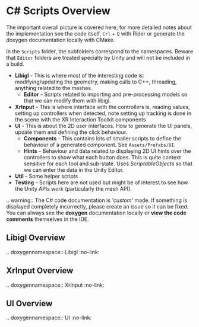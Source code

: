 # C# Scripts Overview

The important overall picture is covered here, for more detailed notes about the implementation see the code itself, `Crl` + `Q` with Rider or generate the doxygen documentation locally with CMake.

In the `Scripts` folder, the subfolders correspond to the namespaces. Beware that `Editor` folders are treated specially by Unity and will not be included in a build.

- **Libigl** - This is where most of the interesting code is: modifying/updating the geometry, making calls to C++, threading, anything related to the meshes. 
   - **Editor** - Scripts related to importing and pre-processing models so that we can modify them with libigl.
- **XrInput** - This is where interface with the controllers is, reading values, setting up controllers when detected, note setting up tracking is done in the scene with the XR Interaction Toolkit components
- **UI** - This is about the 2D user interfaces. How to generate the UI panels, update them and defining the click behaviour.
    - **Components** - This contains lots of smaller scripts to define the behaviour of a generated component. See `Assets/Prefabs/UI`.
    - **Hints** - Behaviour and data related to displaying 2D UI hints over the controllers to show what each button does. This is quite context sensitive for each tool and sub-state. 
    Uses *ScriptableObjects* so that we can enter the data in the Unity Editor.
- **Util** - Some helper scripts 
- **Testing** - Scripts here are not used but might be of interest to see how the Unity APIs work (particularly the mesh API).

.. warning::
   The C# code documentation is *'custom'* made. If something is displayed completely incorrectly, please create an issue so it can be fixed. 
   You can always see the **doxygen** documentation locally or **view the code comments** themselves in the IDE.

## Libigl Overview

.. doxygennamespace:: Libigl
   :no-link:

## XrInput Overview

.. doxygennamespace:: XrInput
   :no-link:

## UI Overview

.. doxygennamespace:: UI
   :no-link: